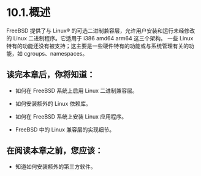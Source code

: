 # 10.1.概述

 FreeBSD 提供了与 Linux® 的可选二进制兼容层，允许用户安装和运行未经修改的 Linux 二进制程序。它适用于 i386 amd64 arm64 这三个架构。
 一些 Linux 特有的功能还没有被支持；这主要是一些硬件特有的功能或与系统管理有关的功能，如 cgroups、namespaces。

## 读完本章后，你将知道：

+ 如何在 FreeBSD 系统上启用 Linux 二进制兼容层。

+ 如何安装额外的 Linux 依赖库。

+ 如何在 FreeBSD 系统上安装 Linux 应用程序。

+ FreeBSD 中的 Linux 兼容层的实现细节。

## 在阅读本章之前，您应该：

+ 知道如何安装额外的第三方软件。
